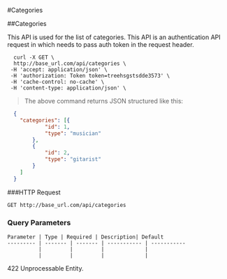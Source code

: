 
#Categories

##Categories

This API is used for the list of categories. 
This API is an authentication API request in which needs to pass auth token in the request header.

```shells
  curl -X GET \
  http://base_url.com/api/categories \
 -H 'accept: application/json' \
 -H 'authorization: Token token=treehsgstsdde3573' \
 -H 'cache-control: no-cache' \
 -H 'content-type: application/json' \
```

> The above command returns JSON structured like this:

```json
  {
  	"categories": [{
  			"id": 1,
  			"type": "musician"
  		},
  		{
  			"id": 2,
  			"type": "gitarist"
  		}
  	]
  }
```

###HTTP Request

`GET http://base_url.com/api/categories`

### Query Parameters

    Parameter | Type | Required | Description| Default
    --------- | ------- | ------- | ----------- | -----------
              |         |         |             |
              |         |         |             |
        
 <aside class="warning"> 422 Unprocessable Entity.</aside>
